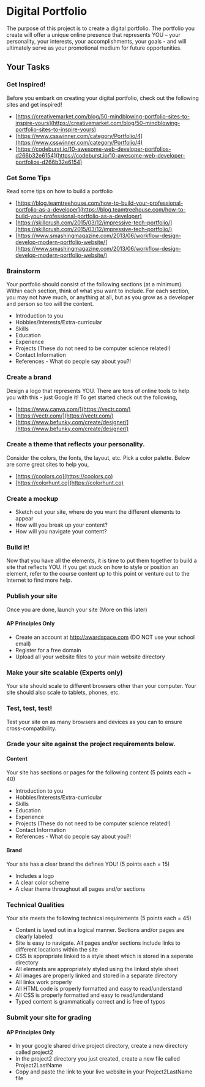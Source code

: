 # Digital Portfolio
The purpose of this project is to create a digital portfolio.  The portfolio you create will offer a unique online presence that represents YOU – your personality, your interests, your accomplishments, your goals  - and will ultimately serve as your promotional medium for future opportunities.

## Your Tasks

### Get Inspired!

Before you embark on creating your digital portfolio, check out the following sites and get inspired!

- [https://creativemarket.com/blog/50-mindblowing-portfolio-sites-to-inspire-yours](https://creativemarket.com/blog/50-mindblowing-portfolio-sites-to-inspire-yours)
- [https://www.csswinner.com/category/Portfolio/4](https://www.csswinner.com/category/Portfolio/4)
- [https://codeburst.io/10-awesome-web-developer-portfolios-d266b32e6154](https://codeburst.io/10-awesome-web-developer-portfolios-d266b32e6154)

### Get Some Tips

Read some tips on how to build a portfolio

- [https://blog.teamtreehouse.com/how-to-build-your-professional-portfolio-as-a-developer](https://blog.teamtreehouse.com/how-to-build-your-professional-portfolio-as-a-developer)
- [https://skillcrush.com/2015/03/12/impressive-tech-portfolio/](https://skillcrush.com/2015/03/12/impressive-tech-portfolio/)
- [https://www.smashingmagazine.com/2013/06/workflow-design-develop-modern-portfolio-website/](https://www.smashingmagazine.com/2013/06/workflow-design-develop-modern-portfolio-website/)

### Brainstorm

Your portfolio should consist of the following sections (at a minimum).  Within each section, think of what you want to include.  For each section, you may not have much, or anything at all, but as you grow as a developer and person so too will the content.</li>

- Introduction to you
- Hobbies/Interests/Extra-curricular
- Skills
- Education
- Experience
- Projects (These do not need to be computer science related!)
- Contact Information
- References - What do people say about you?!

### Create a brand

Design a logo that represents YOU.  There are tons of online tools to help you with this - just Google it!  To get started check out the following,

- [https://www.canva.com/](https://vectr.com/)
- [https://vectr.com/](https://vectr.com/)
- [https://www.befunky.com/create/designer/](https://www.befunky.com/create/designer/)

### Create a theme that reflects your personality.  

Consider the colors, the fonts, the layout, etc.
Pick a color palette.  Below are some great sites to help you,

- [https://coolors.co](https://coolors.co) 
- [https://colorhunt.co](https://colorhunt.co)

### Create a mockup

- Sketch out your site, where do you want the different elements to appear
- How will you break up your content?
- How will you navigate your content?

### Build it!

Now that you have all the elements, it is time to put them together to build a site that reflects YOU.  If you get stuck on how to style or position an element, refer to the course content up to this point or venture out to the Internet to find more help.

### Publish your site

Once you are done, launch your site (More on this later)

#### AP Principles Only

- Create an account at http://awardspace.com (DO NOT use  your school email)
- Register for a free domain
- Upload all your website files to your main website directory

### Make your site scalable (Experts only)

Your site should scale to different browsers other than your computer.  Your site should also scale to tablets, phones, etc.

### Test, test, test!

Test your site on as many browsers and devices as you can to ensure cross-compatibility.

### Grade your site against the project requirements below.

#### Content

Your site has sections or pages for the following content (5 points each = 40)

- Introduction to you
- Hobbies/Interests/Extra-curricular
- Skills
- Education
- Experience
- Projects (These do not need to be computer science related!)
- Contact Information
- References - What do people say about you?!

#### Brand

Your site has a clear brand the defines YOU! (5 points each = 15)

- Includes a logo
- A clear color scheme
- A clear theme throughout all pages and/or sections

### Technical Qualities 

Your site meets the following technical requirements (5 points each = 45)

- Content is layed out in a logical manner.  Sections and/or pages are clearly labeled
- Site is easy to navigate.  All pages and/or sections include links to different locations within the site
- CSS is appropriate linked to a style sheet which is stored in a seperate directory 
- All elements are appropriately styled using the linked style sheet
- All images are properly linked and stored in a separate directory
- All links work properly
- All HTML code is properly formatted and easy to read/understand
- All CSS is properly formatted and easy to read/understand
- Typed content is grammatically correct and is free of typos

### Submit your site for grading

#### AP Principles Only

- In your google shared drive project directory, create a new directory called project2
- In the project2 directory you just created, create a new file called Project2LastName
- Copy and paste the link to your live website in your Project2LastName file
 
